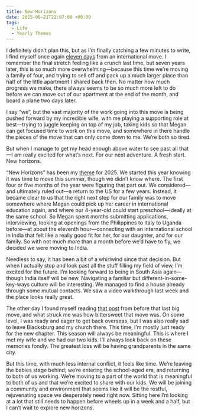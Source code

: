 ```yaml
---
title: New Horizons
date: 2025-06-21T22:07:00 +00:00
tags:
  - Life
  - Yearly Themes
---
```

I definitely didn’t plan this, but as I’m finally catching a few minutes to write, I find myself once again [eleven days](/2018/eleven-days/) from an international move. I remember the final stretch feeling like a crunch last time, but seven years later, this is so much more overwhelming—because this time we’re moving a family of four, and trying to sell off and pack up a much larger place than half of the little apartment I shared back then. No matter how much progress we make, there always seems to be so much more left to do before we can move out of our apartment at the end of the month, and board a plane two days later.

I say “we”, but the vast majority of the work going into this move is being pushed forward by my incredible wife, with me playing a supporting role at best—trying to juggle keeping on top of my job, taking kids so that Megan can get focused time to work on this move, and somewhere in there handle the pieces of the move that can only come down to me. We’re both so tired.

But when I manage to get my head enough above water to see past all that—I am really excited for what’s next. For our next adventure. A fresh start. New horizons.

“New Horizons” has been my [theme](/tag/yearly-themes/) for 2025. We started this year knowing it was time to move this summer, though we didn’t know where. The first four or five months of the year were figuring that part out. We considered—and ultimately ruled out—a return to the US for a few years. Instead, it became clear to us that the right next step for our family was to move somewhere where Megan could pick up her career in international education again, and where our 4-year-old could start preschool—ideally at the same school. So Megan spent months submitting applications, interviewing, looking at openings from the Philippines to Italy to Uganda before—at about the eleventh hour—connecting with an international school in India that felt like a really good fit for her, for our daughter, and for our family. So with not much more than a month before we’d have to fly, we decided we were moving to India.

Needless to say, it has been a bit of a whirlwind since that decision. But when I actually stop and look past all the stuff filling my field of view, I’m excited for the future. I’m looking forward to being in South Asia again—though India itself will be new. Navigating a familiar but different-in-some-key-ways culture will be interesting. We managed to find a house already through some mutual contacts. We saw a video walkthrough last week and the place looks really great.

The other day I found myself reading [that post](/2018/eleven-days/) from before that last big move, and what struck me was how bittersweet that move was. On some level, I was ready and eager to get back overseas, but I was also really sad to leave Blacksburg and my church there. This time, I’m mostly just ready for the new chapter. This season will always be meaningful. This is where I met my wife and we had our two kids. I’ll always look back on these memories fondly. The greatest loss will be having grandparents in the same city.

But this time, with much less internal conflict, it feels like time. We’re leaving the babies stage behind; we’re entering the school-aged era, and returning to both of us working. We’re moving to a part of the world that is meaningful to both of us and that we’re excited to share with our kids. We will be joining a community and environment that seems like it will be the restful, rejuvenating space we desperately need right now. Sitting here I’m looking at a lot that still needs to happen before wheels up in a week and a half, but I can’t wait to explore new horizons.